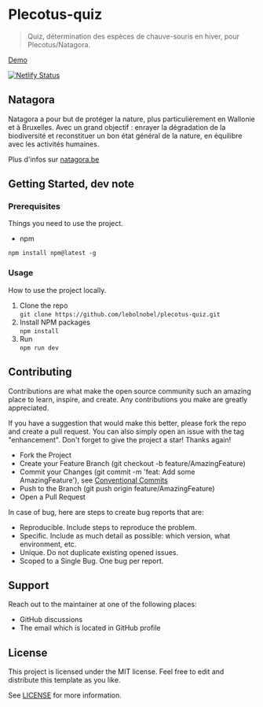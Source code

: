# Plecotus-quiz

> Quiz, détermination des espèces de chauve-souris en hiver, pour Plecotus/Natagora.

[Demo](https://plecotus.netlify.app/)

[![Netlify Status](https://api.netlify.com/api/v1/badges/e480aa65-4fef-44eb-bbd1-82c2747de4ef/deploy-status)](https://plecotus.netlify.app/)

## Natagora

Natagora a pour but de protéger la nature, plus particulièrement en Wallonie et à Bruxelles. Avec un grand objectif : enrayer la dégradation de la biodiversité et reconstituer un bon état général de la nature, en équilibre avec les activités humaines.

Plus d'infos sur [natagora.be](https://natagora.be)

## Getting Started, dev note

### Prerequisites

Things you need to use the project.

* npm

```
npm install npm@latest -g
```

### Usage

How to use the project locally.

1. Clone the repo  
```git clone https://github.com/lebolnobel/plecotus-quiz.git```
2. Install NPM packages  
```npm install```
3. Run  
```npm run dev```

## Contributing

Contributions are what make the open source community such an amazing place to learn, inspire, and create. Any contributions you make are greatly appreciated.

If you have a suggestion that would make this better, please fork the repo and create a pull request. You can also simply open an issue with the tag "enhancement". Don't forget to give the project a star! Thanks again!

* Fork the Project
* Create your Feature Branch (git checkout -b feature/AmazingFeature)
* Commit your Changes (git commit -m 'feat: Add some AmazingFeature'), see [Conventional Commits](https://conventionalcommits.org/)
* Push to the Branch (git push origin feature/AmazingFeature)
* Open a Pull Request

In case of bug, here are steps to create bug reports that are:

* Reproducible. Include steps to reproduce the problem.
* Specific. Include as much detail as possible: which version, what environment, etc.
* Unique. Do not duplicate existing opened issues.
* Scoped to a Single Bug. One bug per report.

## Support
Reach out to the maintainer at one of the following places:

* GitHub discussions
* The email which is located in GitHub profile

## License

This project is licensed under the MIT license. Feel free to edit and distribute this template as you like.

See [LICENSE](LICENSE) for more information.
